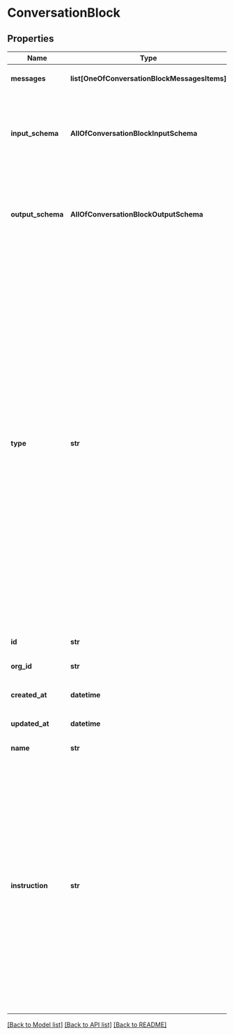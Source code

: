 # ConversationBlock

## Properties
Name | Type | Description | Notes
------------ | ------------- | ------------- | -------------
**messages** | **list[OneOfConversationBlockMessagesItems]** | These are the pre-configured messages that will be spoken to the user while the block is running. | [optional] 
**input_schema** | **AllOfConversationBlockInputSchema** | This is the input schema for the block. This is the input the block needs to run. It&#x27;s given to the block as &#x60;steps[0].input&#x60;  These are accessible as variables: - ({{input.propertyName}}) in context of the block execution (step) - ({{stepName.input.propertyName}}) in context of the workflow | [optional] 
**output_schema** | **AllOfConversationBlockOutputSchema** | This is the output schema for the block. This is the output the block will return to the workflow (&#x60;{{stepName.output}}&#x60;).  These are accessible as variables: - ({{output.propertyName}}) in context of the block execution (step) - ({{stepName.output.propertyName}}) in context of the workflow | [optional] 
**type** | **str** | This block is used for conversation. This can be a free flow conversation or a conversation with a specific goal like collecting some information.  For free block conversation, put clearly in the &#x60;instruction&#x60; when the block can be considered done. &#x60;&#x60;&#x60; {  \&quot;type\&quot;: \&quot;conversation\&quot;,  \&quot;instruction\&quot;: \&quot;Chit chat with the user asking them about their day. When user asks a specific question or once you have talked to the user for a couple of turns of conversation, move on.\&quot; } &#x60;&#x60;&#x60;  For conversation with a specific goal, you can define an &#x60;outputSchema&#x60; with required fields. The block won&#x27;t be considered done until the user has provided all the required fields in the &#x60;outputSchema&#x60;. &#x60;&#x60;&#x60; {  \&quot;type\&quot;: \&quot;conversation\&quot;,  \&quot;instruction\&quot;: \&quot;Ask the user about their hobbies, hopes and dreams.\&quot;,  \&quot;outputSchema\&quot;: {    \&quot;type\&quot;: \&quot;object\&quot;,    \&quot;properties\&quot;: {      \&quot;hobbies\&quot;: {        \&quot;type\&quot;: \&quot;string\&quot;      },      \&quot;hopes\&quot;: {        \&quot;type\&quot;: \&quot;string\&quot;      },      \&quot;dreams\&quot;: {        \&quot;type\&quot;: \&quot;string\&quot;      }    },    \&quot;required\&quot;: [\&quot;hobbies\&quot;]  } } &#x60;&#x60;&#x60; For the above example, the conversation block will be considered done once the user has provided the &#x60;hobbies&#x60; (even if they have not provided the &#x60;hopes&#x60; and &#x60;dreams&#x60;). | 
**id** | **str** | This is the unique identifier for the block. | 
**org_id** | **str** | This is the unique identifier for the organization that this block belongs to. | 
**created_at** | **datetime** | This is the ISO 8601 date-time string of when the block was created. | 
**updated_at** | **datetime** | This is the ISO 8601 date-time string of when the block was last updated. | 
**name** | **str** | This is the name of the block. This is just for your reference. | [optional] 
**instruction** | **str** | This is the instruction to the model.  You can reference any variable in the context of the current block execution (step): - \&quot;{{input.your-property-name}}\&quot; for the current step&#x27;s input - \&quot;{{your-step-name.output.your-property-name}}\&quot; for another step&#x27;s output (in the same workflow) - \&quot;{{your-step-name.input.your-property-name}}\&quot; for another step&#x27;s input (in the same workflow) - \&quot;{{workflow.input.your-property-name}}\&quot; for the current workflow&#x27;s input - \&quot;{{global.your-property-name}}\&quot; for the global context  This can be as simple or as complex as you want it to be. - \&quot;say hello and ask the user about their day!\&quot; - \&quot;collect the user&#x27;s first and last name\&quot; - \&quot;user is {{input.firstName}} {{input.lastName}}. their age is {{input.age}}. ask them about their salary and if they might be interested in buying a house. we offer {{input.offer}}\&quot; | 

[[Back to Model list]](../README.md#documentation-for-models) [[Back to API list]](../README.md#documentation-for-api-endpoints) [[Back to README]](../README.md)

